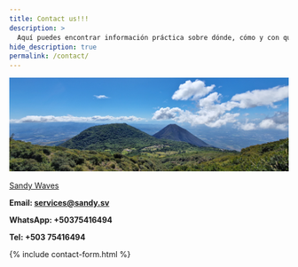 ```yaml
---
title: Contact us!!!
description: >
  Aquí puedes encontrar información práctica sobre dónde, cómo y con quién surfear
hide_description: true
permalink: /contact/      
---
```

![Volcano](/assets/img/contact/volcano-pic.jpg)

<span class="icon-instagram" title="instagram"></span>
<a class=" " href="https://www.instagram.com/sandywaves.sv/" property="sameAs">Sandy Waves</a>

<strong>Email:  services@sandy.sv</strong>

<strong>WhatsApp: +50375416494</strong>

<strong>Tel: +503 75416494</strong>

{% include contact-form.html %}
